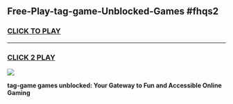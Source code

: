 
## Free-Play-tag-game-Unblocked-Games #fhqs2
<h3>
<a href="https://news.freeplayer.one?title=tag-game&ref=8M">CLICK TO PLAY</a></h3>
<hr>

<h3>
<a href="https://news.freeplayer.one?title=tag-game&ref=8M">CLICK 2 PLAY</a>
  
</h3>

<a href="https://news.freeplayer.one?title=tag-game&ref=8M"><img src="https://clearcache.store/games.png"></a>


**tag-game games unblocked: Your Gateway to Fun and Accessible Online Gaming**
